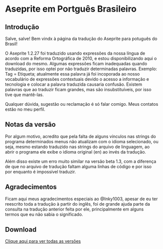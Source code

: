 # Aseprite em Portguês Brasileiro
<h2>Introdução</h2>

Salve, salve! Bem vindx à página da tradução do Aseprite para potuguês do Brasil!

O Aseprite 1.2.27 foi traduzido usando expressões da nossa língua de acordo com a Reforma Ortográfica de 2010, e estou disponibilizando aqui o download do mesmo. Algumas expressões ficam inadequadas quando traduzidas, por isso optei por não traduzir determinadas palavras. Exemplo: Tag = Etiqueta; atualmente essa palavra já foi incoporada ao nosso vocabulário de expressões contextuais devido o acesso a informação e tecnologia e colocar a palavra traduzida causaria confusão. Existem palavras que ao traduzir ficam grandes, mas são insubstituíveis, por isso tive que mantê-las.

Qualquer dúvida, sugestão ou reclamação é só falar comigo. Meus contatos estão no meu perfil.

<h2>Notas da versão</h2>

Por algum motivo, acredito que pela falta de alguns vínculos nas strings do programa determinados menus não atualizam com o idioma selecionado, ou seja, mesmo estando traduzido nas strings do arquivo de linguagem, ao abrir o programa ele exibe o idioma original (en) ao invés da tradução.

Além disso existe um erro muito similar na versão beta 1.3, com a diferença de que no arquivo de tradução faltam alguma linhas de código e por isso por enquanto é impossível traduzir.

<h2>Agradecimentos</h2>

Ficam aqui meus agradecimentos especiais ao @Inky1003, apesar de eu ter reescrito toda a tradução à partir do inglês, foi de grande ajuda parte da consulta na tradução anterior feita por ele, principalmente em alguns termos que eu não sabia o significado.

<h2>Download</h2>

<a href="https://github.com/puddiCria/aseprite-pt-br/releases">Clique aqui para ver todas as versões</a>
